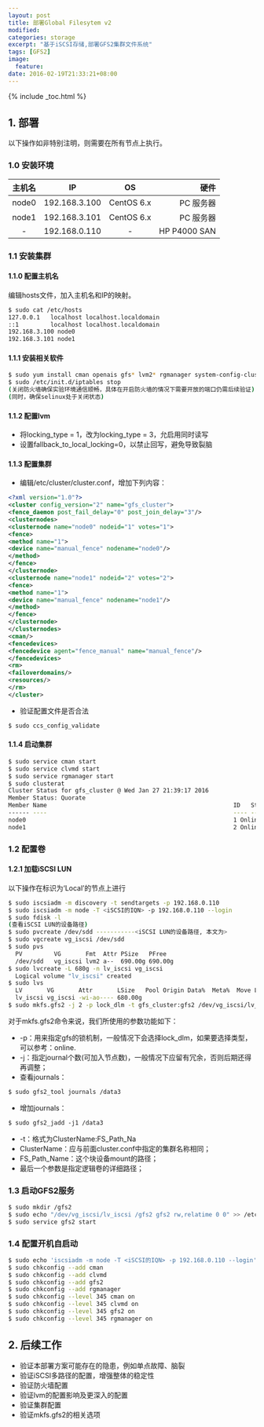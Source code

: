 ```yaml
---
layout: post
title: 部署Global Filesytem v2
modified:
categories: storage
excerpt: "基于iSCSI存储,部署GFS2集群文件系统"
tags: [GFS2]
image:
  feature:
date: 2016-02-19T21:33:21+08:00
---
```


{% include _toc.html %}

## 1. 部署

以下操作如非特别注明，则需要在所有节点上执行。

### 1.0 安装环境

|  主机名  |      IP       |     OS     |      硬件      |
| :---: | :-----------: | :--------: | ----------: |
| node0 | 192.168.3.100 | CentOS 6.x |    PC 服务器    |
| node1 | 192.168.3.101 | CentOS 6.x |    PC 服务器    |
|   -   | 192.168.0.110 |     -      | HP P4000 SAN |

### 1.1 安装集群

#### 1.1.0 配置主机名

编辑hosts文件，加入主机名和IP的映射。

~~~ bash
$ sudo cat /etc/hosts
127.0.0.1   localhost localhost.localdomain
::1         localhost localhost.localdomain 
192.168.3.100 node0
192.168.3.101 node1
~~~

#### 1.1.1 安装相关软件

~~~ bash
$ sudo yum install cman openais gfs* lvm2* rgmanager system-config-cluster scsi-target-utils cluster-snmp
$ sudo /etc/init.d/iptables stop
(关闭防火墙确保实验环境通信顺畅，具体在开启防火墙的情况下需要开放的端口仍需后续验证)
(同时，确保selinux处于关闭状态)
~~~

#### 1.1.2 配置lvm

* 将locking_type = 1，改为locking_type = 3，允启用同时读写
* 设置fallback_to_local_locking=0，以禁止回写，避免导致裂脑

#### 1.1.3 配置集群

* 编辑/etc/cluster/cluster.conf，增加下列内容：
  
~~~ xml 
<?xml version="1.0"?>
<cluster config_version="2" name="gfs_cluster">
<fence_daemon post_fail_delay="0" post_join_delay="3"/>
<clusternodes>
<clusternode name="node0" nodeid="1" votes="1">
<fence>
<method name="1">
<device name="manual_fence" nodename="node0"/>
</method>
</fence>
</clusternode>
<clusternode name="node1" nodeid="2" votes="2">
<fence>
<method name="1">
<device name="manual_fence" nodename="node1"/>
</method>
</fence>
</clusternode>
</clusternodes>
<cman/>
<fencedevices>
<fencedevice agent="fence_manual" name="manual_fence"/>
</fencedevices>
<rm>
<failoverdomains/>
<resources/>
</rm>
</cluster>
~~~


* 验证配置文件是否合法
  
~~~ bash
$ sudo ccs_config_validate
~~~

#### 1.1.4 启动集群

~~~ bash
$ sudo service cman start
$ sudo service clvmd start
$ sudo service rgmanager start
$ sudo clusterat
Cluster Status for gfs_cluster @ Wed Jan 27 21:39:17 2016
Member Status: Quorate
Member Name                                                     ID   Status
------ ----                                                     ---- ------
node0                                                           1 Online, Local
node1                                                           2 Online
~~~

### 1.2 配置卷

#### 1.2.1 加载iSCSI LUN

以下操作在标识为‘Local’的节点上进行

~~~ bash
$ sudo iscsiadm -m discovery -t sendtargets -p 192.168.0.110
$ sudo iscsiadm -m node -T <iSCSI的IQN> -p 192.168.0.110 --login
$ sudo fdisk -l
(查看iSCSI LUN的设备路径)
$ sudo pvcreate /dev/sdd -----------<iSCSI LUN的设备路径, 本文为>
$ sudo vgcreate vg_iscsi /dev/sdd
$ sudo pvs
  PV         VG       Fmt  Attr PSize   PFree 
  /dev/sdd   vg_iscsi lvm2 a--  690.00g 690.00g
$ sudo lvcreate -L 680g -n lv_iscsi vg_iscsi
  Logical volume "lv_iscsi" created
$ sudo lvs
  LV       VG       Attr       LSize   Pool Origin Data%  Meta%  Move Log Cpy%Sync Convert
  lv_iscsi vg_iscsi -wi-ao---- 680.00g
$ sudo mkfs.gfs2 -j 2 -p lock_dlm -t gfs_cluster:gfs2 /dev/vg_iscsi/lv_iscsi
~~~

对于mkfs.gfs2命令来说，我们所使用的参数功能如下：

* -p：用来指定gfs的锁机制，一般情况下会选择lock_dlm，如果要选择类型，可以参考：online.
* -j：指定journal个数(可加入节点数)，一般情况下应留有冗余，否则后期还得再调整；
* 查看journals：

~~~ bash
$ sudo gfs2_tool journals /data3
~~~

* 增加journals：

~~~ bash
$ sudo gfs2_jadd -j1 /data3
~~~

* -t：格式为ClusterName:FS_Path_Na
* ClusterName：应与前面cluster.conf中指定的集群名称相同；
* FS_Path_Name：这个块设备mount的路径；
* 最后一个参数是指定逻辑卷的详细路径；

### 1.3 启动GFS2服务

~~~ bash
$ sudo mkdir /gfs2
$ sudo echo "/dev/vg_iscsi/lv_iscsi /gfs2 gfs2 rw,relatime 0 0" >> /etc/fstab
$ sudo service gfs2 start
~~~

### 1.4 配置开机自启动

~~~ bash
$ sudo echo 'iscsiadm -m node -T <iSCSI的IQN> -p 192.168.0.110 --login' >> /etc/rc.local
$ sudo chkconfig --add cman
$ sudo chkconfig --add clvmd
$ sudo chkconfig --add gfs2
$ sudo chkconfig --add rgmanager
$ sudo chkconfig --level 345 cman on
$ sudo chkconfig --level 345 clvmd on
$ sudo chkconfig --level 345 gfs2 on
$ sudo chkconfig --level 345 rgmanager on
~~~

## 2. 后续工作

* 验证本部署方案可能存在的隐患，例如单点故障、脑裂
* 验证iSCSI多路径的配置，增强整体的稳定性
* 验证防火墙配置
* 验证lvm的配置影响及更深入的配置
* 验证集群配置
* 验证mkfs.gfs2的相关选项
